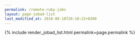 ```yaml
---
permalink: /remote-ruby-jobs
layout: page-jobad-list
last_modified_at: 2018-08-18T20:10:22+0200
---
```

{% include render_jobad_list.html permalink=page.permalink %}
